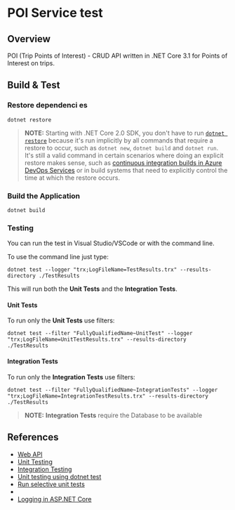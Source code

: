 # POI Service test

## Overview 

POI (Trip Points of Interest) - CRUD API written in .NET Core 3.1 for Points of Interest on trips.

## Build & Test

### Restore dependenci es 

```shell
dotnet restore
```

> **NOTE:** Starting with .NET Core 2.0 SDK, you don't have to run [`dotnet restore`](https://docs.microsoft.com/dotnet/core/tools/dotnet-restore) because it's run implicitly by all commands that require a restore to occur, such as `dotnet new`, `dotnet build` and `dotnet run`.
It's still a valid command in certain scenarios where doing an explicit restore makes sense, such as [continuous integration builds in Azure DevOps Services](https://docs.microsoft.com/azure/devops/build-release/apps/aspnet/build-aspnet-core) or in build systems that need to explicitly control the time at which the restore occurs.

### Build the Application

```shell
dotnet build
```

### Testing

You can run the test in Visual Studio/VSCode or with the command line.

To use the command line just type:

```shell
dotnet test --logger "trx;LogFileName=TestResults.trx" --results-directory ./TestResults
```

This will run both the **Unit Tests** and the **Integration Tests**.

#### Unit Tests

To run only the **Unit Tests** use filters:

```shell
dotnet test --filter "FullyQualifiedName~UnitTest" --logger "trx;LogFileName=UnitTestResults.trx" --results-directory ./TestResults
```

#### Integration Tests

To run only the **Integration Tests** use filters:

```shell
dotnet test --filter "FullyQualifiedName~IntegrationTests" --logger "trx;LogFileName=IntegrationTestResults.trx" --results-directory ./TestResults
```

> **NOTE:** **Integration Tests** require the Database to be available
 
## References 

- [Web API](https://docs.microsoft.com/en-us/aspnet/core/tutorials/first-web-api?view=aspnetcore-3.1)
- [Unit Testing](https://docs.microsoft.com/en-us/dotnet/core/testing/unit-testing-with-dotnet-test)
- [Integration Testing](https://docs.microsoft.com/en-us/aspnet/core/test/integration-tests?view=aspnetcore-3.1)
- [Unit testing using dotnet test](https://github.com/dotnet/samples/tree/main/core/getting-started/unit-testing-using-dotnet-test)
- [Run selective unit tests](https://docs.microsoft.com/en-us/dotnet/core/testing/selective-unit-tests?pivots=xunit)
- 
- [Logging in ASP.NET Core](https://docs.microsoft.com/en-us/aspnet/core/fundamentals/logging/?view=aspnetcore-3.1)  
 
